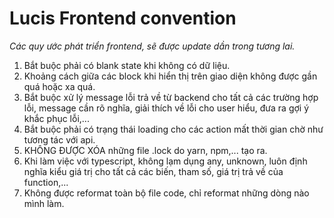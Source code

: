 # Lucis Frontend convention  
*Các quy ước phát triển frontend, sẽ được update dần trong tương lai.*  
1. Bắt buộc phải có blank state khi không có dữ liệu.
2. Khoảng cách giữa các block khi hiển thị trên giao diện không được gần quá hoặc xa quá.
3. Bắt buộc xử lý message lỗi trả về từ backend cho tất cả các trường hợp lỗi, message cần rõ nghĩa, giải thích về lỗi cho user hiểu, đưa ra gợi ý khắc phục lỗi,...
4. Bắt buộc phải có trạng thái loading cho các action mất thời gian chờ như tương tác với api.
5. KHÔNG ĐƯỢC XÓA những file .lock do yarn, npm,... tạo ra.
6. Khi làm việc với typescript, không lạm dụng any, unknown, luôn định nghĩa kiểu giá trị cho tất cả các biến, tham số, giá trị trả về của function,...
7. Không được reformat toàn bộ file code, chỉ reformat những dòng nào mình làm.